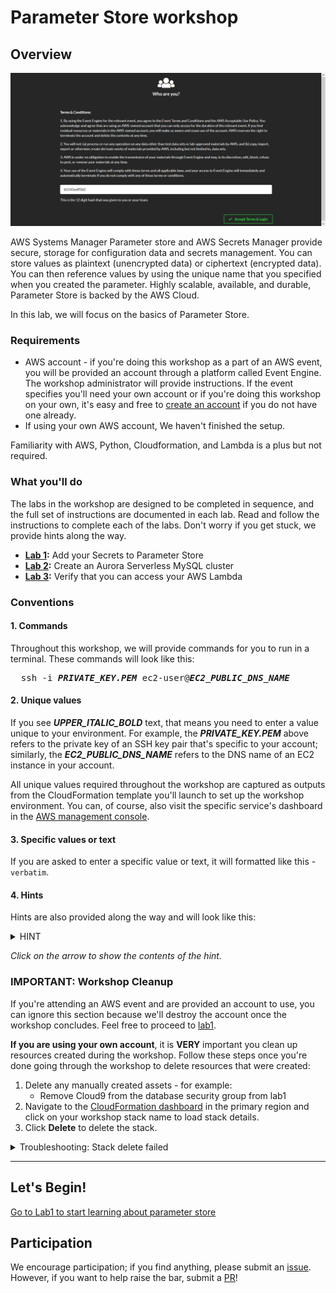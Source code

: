 # Parameter Store workshop

## Overview
![welcome](/img/1.png)


AWS Systems Manager Parameter store and AWS Secrets Manager provide secure, storage for configuration data and secrets management.  You can store values as plaintext (unencrypted data) or ciphertext (encrypted data). You can then reference values by using the unique name that you specified when you created the parameter. Highly scalable, available, and durable, Parameter Store is backed by the AWS Cloud.

In this lab, we will focus on the basics of Parameter Store.



### Requirements

* AWS account - if you're doing this workshop as a part of an AWS event, you will be provided an account through a platform called Event Engine. The workshop administrator will provide instructions. If the event specifies you'll need your own account or if you're doing this workshop on your own, it's easy and free to [create an account](https://aws.amazon.com/) if you do not have one already.
* If using your own AWS account, We haven't finished the setup.

Familiarity with AWS, Python, Cloudformation, and Lambda is a plus but not required.

### What you'll do

The labs in the workshop are designed to be completed in sequence, and the full set of instructions are documented in each lab. Read and follow the instructions to complete each of the labs. Don't worry if you get stuck, we provide hints along the way.

* **[Lab 1](lab1):** Add your Secrets to Parameter Store
* **[Lab 2](lab2):** Create an Aurora Serverless MySQL cluster
* **[Lab 3](lab3):** Verify that you can access your AWS Lambda

### Conventions

#### 1. Commands

Throughout this workshop, we will provide commands for you to run in a terminal. These commands will look like this:

<pre>
  ssh -i <b><i>PRIVATE_KEY.PEM</i></b> ec2-user@<b><i>EC2_PUBLIC_DNS_NAME</i></b>
</pre>


#### 2. Unique values

If you see ***UPPER_ITALIC_BOLD*** text, that means you need to enter a value unique to your environment. For example, the ***PRIVATE\_KEY.PEM*** above refers to the private key of an SSH key pair that's specific to your account; similarly, the ***EC2_PUBLIC_DNS_NAME*** refers to the DNS name of an EC2 instance in your account.

All unique values required throughout the workshop are captured as outputs from the CloudFormation template you'll launch to set up the workshop environment. You can, of course, also visit the specific service's dashboard in the [AWS management console](https://console.aws.amazon.com).

#### 3. Specific values or text

If you are asked to enter a specific value or text, it will formatted like this - `verbatim`.

#### 4. Hints

Hints are also provided along the way and will look like this:

<details>
<summary>HINT</summary>

**Nice work, you just revealed a hint!**
</details>

*Click on the arrow to show the contents of the hint.*

### IMPORTANT: Workshop Cleanup

If you're attending an AWS event and are provided an account to use, you can ignore this section because we'll destroy the account once the workshop concludes. Feel free to proceed to [lab1](lab1).

**If you are using your own account**, it is **VERY** important you clean up resources created during the workshop. Follow these steps once you're done going through the workshop to delete resources that were created:

1. Delete any manually created assets - for example:
	  * Remove Cloud9 from the database security group from lab1
2. Navigate to the [CloudFormation dashboard](https://console.aws.amazon.com/cloudformation/home#/stacks) in the primary region and click on your workshop stack name to load stack details.
3. Click **Delete** to delete the stack.

<details>
<summary>Troubleshooting: Stack delete failed</summary>
The Lambda function was created in a private VPC.  To delete this, CloudFormation needs to delete the ENIs associated with the Lambda function. It may take longer than expected to delete this stack, please be patient.

</details>

* * *

## Let's Begin!

[Go to Lab1 to start learning about parameter store](lab1)

## Participation

We encourage participation; if you find anything, please submit an [issue](https://github.com/dotstar/parameter-store/issues). However, if you want to help raise the bar, submit a [PR](https://github.com/dotstar/parameter-store/pulls)!
